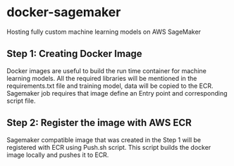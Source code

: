 # docker-sagemaker
Hosting fully custom machine learning models on AWS SageMaker

## Step 1: Creating Docker Image
Docker images are useful to build the run time container for machine learning models. All the required libraries will be mentioned in the requirements.txt file and training model, data will be copied to the ECR. Sagemaker job requires that image define an Entry point and corresponding script file.

## Step 2: Register the image with AWS ECR
Sagemaker compatible image that was created in the Step 1 will be registered with ECR using Push.sh script. This script builds the docker image locally and pushes it to ECR. 
